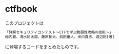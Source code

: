 # ctfbook

このプロジェクトは

```sh
「詳解セキュリティコンテスト～CTFで学ぶ脆弱性攻略の技術～」
梅内翼、清水祐太郎、藤原祐大、前田優人、米内貴志、渡辺裕[著]
```

に登場するコードをまとめたものです。
